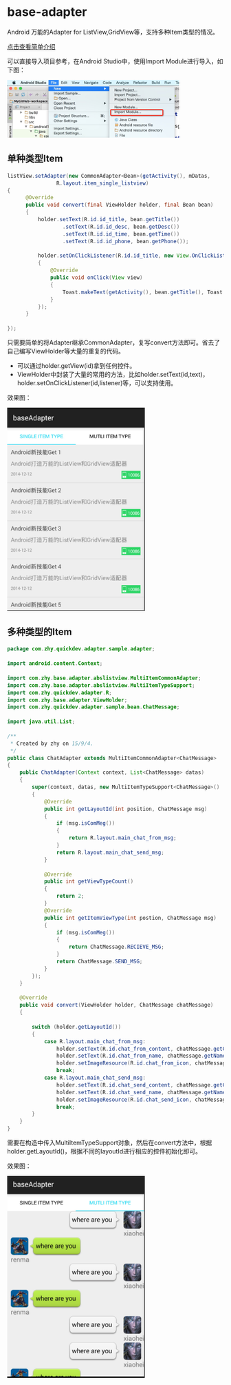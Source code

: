 # base-adapter
Android 万能的Adapter for ListView,GridView等，支持多种Item类型的情况。

[点击查看简单介绍](http://blog.csdn.net/lmj623565791/article/details/38902805)

可以直接导入项目参考，在Android Studio中，使用Import Module进行导入，如下图：

<img src="import_module.png" width="400px"/>

## 单种类型Item

```java
listView.setAdapter(new CommonAdapter<Bean>(getActivity(), mDatas,
                R.layout.item_single_listview)
{
	  @Override
	  public void convert(final ViewHolder holder, final Bean bean)
	  {
	      holder.setText(R.id.id_title, bean.getTitle())
	              .setText(R.id.id_desc, bean.getDesc())
	              .setText(R.id.id_time, bean.getTime())
	              .setText(R.id.id_phone, bean.getPhone());

	      holder.setOnClickListener(R.id.id_title, new View.OnClickListener()
	      {
	          @Override
	          public void onClick(View view)
	          {
	              Toast.makeText(getActivity(), bean.getTitle(), Toast.LENGTH_SHORT).show();
	          }
	      });
	  }

});
```

只需要简单的将Adapter继承CommonAdapter，复写convert方法即可。省去了自己编写ViewHolder等大量的重复的代码。

* 可以通过holder.getView(id)拿到任何控件。
* ViewHolder中封装了大量的常用的方法，比如holder.setText(id,text)，holder.setOnClickListener(id,listener)等，可以支持使用。

效果图：

<img src="single.png" width="320px"/>


## 多种类型的Item

```java
package com.zhy.quickdev.adapter.sample.adapter;

import android.content.Context;

import com.zhy.base.adapter.abslistview.MultiItemCommonAdapter;
import com.zhy.base.adapter.abslistview.MultiItemTypeSupport;
import com.zhy.quickdev.adapter.R;
import com.zhy.base.adapter.ViewHolder;
import com.zhy.quickdev.adapter.sample.bean.ChatMessage;

import java.util.List;

/**
 * Created by zhy on 15/9/4.
 */
public class ChatAdapter extends MultiItemCommonAdapter<ChatMessage>
{
    public ChatAdapter(Context context, List<ChatMessage> datas)
    {
        super(context, datas, new MultiItemTypeSupport<ChatMessage>()
        {
            @Override
            public int getLayoutId(int position, ChatMessage msg)
            {
                if (msg.isComMeg())
                {
                    return R.layout.main_chat_from_msg;
                }
                return R.layout.main_chat_send_msg;
            }

            @Override
            public int getViewTypeCount()
            {
                return 2;
            }
            @Override
            public int getItemViewType(int postion, ChatMessage msg)
            {
                if (msg.isComMeg())
                {
                    return ChatMessage.RECIEVE_MSG;
                }
                return ChatMessage.SEND_MSG;
            }
        });
    }

    @Override
    public void convert(ViewHolder holder, ChatMessage chatMessage)
    {

        switch (holder.getLayoutId())
        {
            case R.layout.main_chat_from_msg:
                holder.setText(R.id.chat_from_content, chatMessage.getContent());
                holder.setText(R.id.chat_from_name, chatMessage.getName());
                holder.setImageResource(R.id.chat_from_icon, chatMessage.getIcon());
                break;
            case R.layout.main_chat_send_msg:
                holder.setText(R.id.chat_send_content, chatMessage.getContent());
                holder.setText(R.id.chat_send_name, chatMessage.getName());
                holder.setImageResource(R.id.chat_send_icon, chatMessage.getIcon());
                break;
        }
    }
}

```

需要在构造中传入MultiItemTypeSupport对象，然后在convert方法中，根据holder.getLayoutId()，根据不同的layoutId进行相应的控件初始化即可。

效果图：

<img src="multi.png" width="320px"/>
